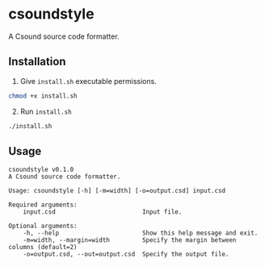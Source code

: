 # csoundstyle

A Csound source code formatter.

## Installation

1. Give `install.sh` executable permissions.
```bash
chmod +x install.sh
```
2. Run `install.sh`
```bash
./install.sh
```

## Usage

```
csoundstyle v0.1.0
A Csound source code formatter.

Usage: csoundstyle [-h] [-m=width] [-o=output.csd] input.csd

Required arguments:
    input.csd                        Input file.

Optional arguments:
    -h, --help                       Show this help message and exit.
    -m=width, --margin=width         Specify the margin between columns (default=2)
    -o=output.csd, --out=output.csd  Specify the output file.
```
